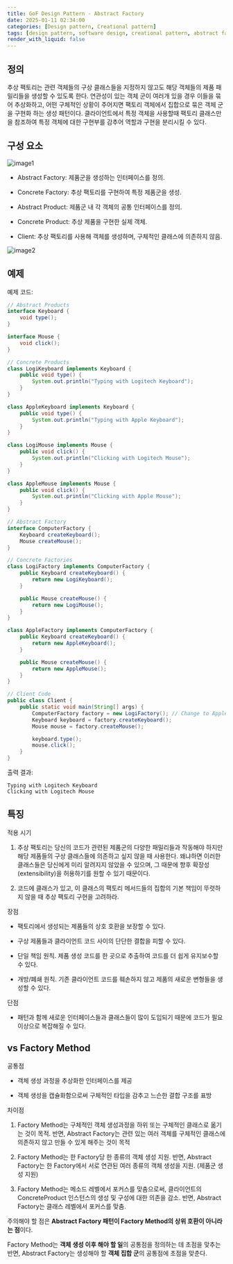 ```yaml
---
title: GoF Design Pattern - Abstract Factory
date: 2025-01-11 02:34:00
categories: [Design pattern, Creational pattern]
tags: [design pattern, software design, creational pattern, abstract factory]
render_with_liquid: false
---
```


## 정의

추상 팩토리는 관련 객체들의 구상 클래스들을 지정하지 않고도 해당 객체들의 제품 패밀리들을 생성할 수 있도록 한다. 연관성이 있는 객체 군이 여러개 있을 경우 이들을 묶어 추상화하고, 어떤 구체적인 상황이 주어지면 팩토리 객체에서 집합으로 묶은 객체 군을 구현화 하는 생성 패턴이다. 클라이언트에서 특정 객체을 사용할때 팩토리 클래스만을 참조하여 특정 객체에 대한 구현부를 감추어 역할과 구현을 분리시킬 수 있다.

## 구성 요소

![image1](https://refactoring.guru/images/patterns/diagrams/abstract-factory/structure-2x.png)

+ Abstract Factory: 제품군을 생성하는 인터페이스를 정의.

+ Concrete Factory: 추상 팩토리를 구현하여 특정 제품군을 생성.

+ Abstract Product: 제품군 내 각 객체의 공통 인터페이스를 정의.

+ Concrete Product: 추상 제품을 구현한 실제 객체.

+ Client: 추상 팩토리를 사용해 객체를 생성하며, 구체적인 클래스에 의존하지 않음.

![image2](https://reactiveprogramming.io/_next/image?url=%2Fbooks%2Fpatterns%2Fimg%2Fpatterns-articles%2Fabstract-factory-diagram.png&w=3840&q=75)

## 예제

예제 코드: 

```java
// Abstract Products
interface Keyboard {
    void type();
}

interface Mouse {
    void click();
}

// Concrete Products
class LogiKeyboard implements Keyboard {
    public void type() {
        System.out.println("Typing with Logitech Keyboard");
    }
}

class AppleKeyboard implements Keyboard {
    public void type() {
        System.out.println("Typing with Apple Keyboard");
    }
}

class LogiMouse implements Mouse {
    public void click() {
        System.out.println("Clicking with Logitech Mouse");
    }
}

class AppleMouse implements Mouse {
    public void click() {
        System.out.println("Clicking with Apple Mouse");
    }
}

// Abstract Factory
interface ComputerFactory {
    Keyboard createKeyboard();
    Mouse createMouse();
}

// Concrete Factories
class LogiFactory implements ComputerFactory {
    public Keyboard createKeyboard() {
        return new LogiKeyboard();
    }

    public Mouse createMouse() {
        return new LogiMouse();
    }
}

class AppleFactory implements ComputerFactory {
    public Keyboard createKeyboard() {
        return new AppleKeyboard();
    }

    public Mouse createMouse() {
        return new AppleMouse();
    }
}

// Client Code
public class Client {
    public static void main(String[] args) {
        ComputerFactory factory = new LogiFactory(); // Change to AppleFactory for Apple products
        Keyboard keyboard = factory.createKeyboard();
        Mouse mouse = factory.createMouse();

        keyboard.type();
        mouse.click();
    }
}   
```

출력 결과: 

```text
Typing with Logitech Keyboard
Clicking with Logitech Mouse
```

## 특징

적용 시기

1. 추상 팩토리는 당신의 코드가 관련된 제품군의 다양한 패밀리들과 작동해야 하지만 해당 제품들의 구상 클래스들에 의존하고 싶지 않을 때 사용한다. 왜냐하면 이러한 클래스들은 당신에게 미리 알려지지 않았을 수 있으며, 그 때문에 향후 확장성​(extensibility)​을 허용하기를 원할 수 있기 때문이다.

2. 코드에 클래스가 있고, 이 클래스의 팩토리 메서드들의 집합의 기본 책임이 뚜렷하지 않을 때 추상 팩토리 구현을 고려하라.

장점

+ 팩토리에서 생성되는 제품들의 상호 호환을 보장할 수 있다.

+ 구상 제품들과 클라이언트 코드 사이의 단단한 결합을 피할 수 있다.

+ 단일 책임 원칙. 제품 생성 코드를 한 곳으로 추출하여 코드를 더 쉽게 유지보수할 수 있다.

+ 개방/폐쇄 원칙. 기존 클라이언트 코드를 훼손하지 않고 제품의 새로운 변형들을 생성할 수 있다.

단점

+ 패턴과 함께 새로운 인터페이스들과 클래스들이 많이 도입되기 때문에 코드가 필요 이상으로 복잡해질 수 있다.

## vs Factory Method

공통점

+ 객체 생성 과정을 추상화한 인터페이스를 제공

+ 객체 생성을 캡슐화함으로써 구체적인 타입을 감추고 느슨한 결합 구조를 표방

차이점

1. Factory Method는 구체적인 객체 생성과정을 하위 또는 구체적인 클래스로 옮기는 것이 목적. 반면, Abstract Factory는 관련 있는 여러 객체를 구체적인 클래스에 의존하지 않고 만들 수 있게 해주는 것이 목적

2. Factory Method는 한 Factory당 한 종류의 객체 생성 지원. 반면, Abstract Factory는 한 Factory에서 서로 연관된 여러 종류의 객체 생성을 지원. (제품군 생성 지원)

3. Factory Method는 메소드 레벨에서 포커스를 맞춤으로써, 클라이언트의 ConcreteProduct 인스턴스의 생성 및 구성에 대한 의존을 감소.
반면, Abstract Factory는 클래스 레벨에서 포커스를 맞춤.

주의해야 할 점은 **Abstract Factory 패턴이 Factory Method의 상위 호환이 아니라는 점**이다.

Factory Method는 **객체 생성 이후 해야 할 일**의 공통점을 정의하는 데 초점을 맞추는 반면, Abstract Factory는 생성해야 할 **객체 집합 군**의
공통점에 초점을 맞춘다.
